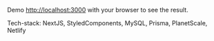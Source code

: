Demo [http://localhost:3000](http://localhost:3000) with your browser to see the result.

Tech-stack: NextJS, StyledComponents, MySQL, Prisma, PlanetScale, Netlify
